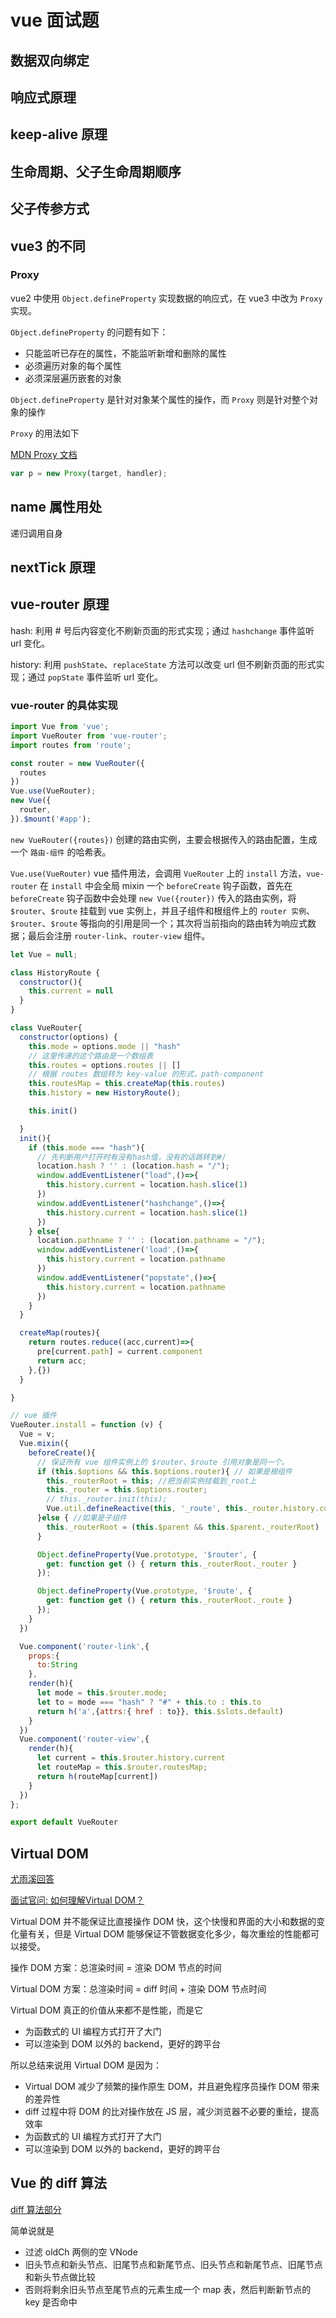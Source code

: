 # vue 面试题

## 数据双向绑定

## 响应式原理

## keep-alive 原理

## 生命周期、父子生命周期顺序

## 父子传参方式

## vue3 的不同

### Proxy

vue2 中使用 `Object.defineProperty` 实现数据的响应式，在 vue3 中改为 `Proxy` 实现。

`Object.defineProperty` 的问题有如下：

- 只能监听已存在的属性，不能监听新增和删除的属性
- 必须遍历对象的每个属性
- 必须深层遍历嵌套的对象

`Object.defineProperty` 是针对对象某个属性的操作，而 `Proxy` 则是针对整个对象的操作

`Proxy` 的用法如下

[MDN Proxy 文档](https://developer.mozilla.org/zh-CN/docs/Web/JavaScript/Reference/Global_Objects/Proxy)

```js
var p = new Proxy(target, handler);
```

## name 属性用处

递归调用自身

## nextTick 原理

## vue-router 原理

hash: 利用 # 号后内容变化不刷新页面的形式实现；通过 `hashchange` 事件监听 url 变化。

history: 利用 `pushState`、`replaceState` 方法可以改变 url 但不刷新页面的形式实现；通过 `popState` 事件监听 url 变化。

### vue-router 的具体实现

```js
import Vue from 'vue';
import VueRouter from 'vue-router';
import routes from 'route';

const router = new VueRouter({
  routes
})
Vue.use(VueRouter);
new Vue({
  router,
}).$mount('#app');
```

`new VueRouter({routes})` 创建的路由实例，主要会根据传入的路由配置，生成一个 `路由-组件` 的哈希表。

`Vue.use(VueRouter)` vue 插件用法，会调用 `VueRouter` 上的 `install` 方法，`vue-router` 在 `install` 中会全局 mixin 一个 `beforeCreate` 钩子函数，首先在 `beforeCreate` 钩子函数中会处理 `new Vue({router})` 传入的路由实例，将 `$router`、`$route` 挂载到 vue 实例上，并且子组件和根组件上的 `router 实例`、`$router`、`$route` 等指向的引用是同一个；其次将当前指向的路由转为响应式数据；最后会注册 `router-link`、`router-view` 组件。

```js
let Vue = null;

class HistoryRoute {
  constructor(){
    this.current = null
  }
}

class VueRouter{
  constructor(options) {
    this.mode = options.mode || "hash"
    // 这里传递的这个路由是一个数组表
    this.routes = options.routes || []
    // 根据 routes 数组转为 key-value 的形式，path-component
    this.routesMap = this.createMap(this.routes)
    this.history = new HistoryRoute();

    this.init()

  }
  init(){
    if (this.mode === "hash"){
      // 先判断用户打开时有没有hash值，没有的话跳转到#/
      location.hash ? '' : (location.hash = "/");
      window.addEventListener("load",()=>{
        this.history.current = location.hash.slice(1)
      })
      window.addEventListener("hashchange",()=>{
        this.history.current = location.hash.slice(1)
      })
    } else{
      location.pathname ? '' : (location.pathname = "/");
      window.addEventListener('load',()=>{
        this.history.current = location.pathname
      })
      window.addEventListener("popstate",()=>{
        this.history.current = location.pathname
      })
    }
  }

  createMap(routes){
    return routes.reduce((acc,current)=>{
      pre[current.path] = current.component
      return acc;
    },{})
  }

}

// vue 插件
VueRouter.install = function (v) {
  Vue = v;
  Vue.mixin({
    beforeCreate(){
      // 保证所有 vue 组件实例上的 $router、$route 引用对象是同一个。
      if (this.$options && this.$options.router){ // 如果是根组件
        this._routerRoot = this; //把当前实例挂载到_root上
        this._router = this.$options.router;
        // this._router.init(this);
        Vue.util.defineReactive(this, '_route', this._router.history.current)
      }else { //如果是子组件
        this._routerRoot = (this.$parent && this.$parent._routerRoot) || this;
      }

      Object.defineProperty(Vue.prototype, '$router', {
        get: function get () { return this._routerRoot._router }
      });

      Object.defineProperty(Vue.prototype, '$route', {
        get: function get () { return this._routerRoot._route }
      });
    }
  })

  Vue.component('router-link',{
    props:{
      to:String
    },
    render(h){
      let mode = this.$router.mode;
      let to = mode === "hash" ? "#" + this.to : this.to
      return h('a',{attrs:{ href : to}}, this.$slots.default)
    }
  })
  Vue.component('router-view',{
    render(h){
      let current = this.$router.history.current
      let routeMap = this.$router.routesMap;
      return h(routeMap[current])
    }
  })
};

export default VueRouter
```

## Virtual DOM

[尤雨溪回答](https://www.zhihu.com/question/31809713/answer/53544875)

[面试官问: 如何理解Virtual DOM？](https://juejin.cn/post/6844903921442422791?utm_source=gold_browser_extension#heading-0)

Virtual DOM 并不能保证比直接操作 DOM 快，这个快慢和界面的大小和数据的变化量有关，但是 Virtual DOM 能够保证不管数据变化多少，每次重绘的性能都可以接受。

操作 DOM 方案：总渲染时间 = 渲染 DOM 节点的时间

Virtual DOM 方案：总渲染时间 = diff 时间 + 渲染 DOM 节点时间

Virtual DOM 真正的价值从来都不是性能，而是它

- 为函数式的 UI 编程方式打开了大门
- 可以渲染到 DOM 以外的 backend，更好的跨平台

所以总结来说用 Virtual DOM 是因为：

- Virtual DOM 减少了频繁的操作原生 DOM，并且避免程序员操作 DOM 带来的差异性
- diff 过程中将 DOM 的比对操作放在 JS 层，减少浏览器不必要的重绘，提高效率
- 为函数式的 UI 编程方式打开了大门
- 可以渲染到 DOM 以外的 backend，更好的跨平台

## Vue 的 diff 算法

[diff 算法部分](https://github.com/theydy/notebook/issues/27)


简单说就是

- 过滤 oldCh 两侧的空 VNode
- 旧头节点和新头节点、旧尾节点和新尾节点、旧头节点和新尾节点、旧尾节点和新头节点做比较
- 否则将剩余旧头节点至尾节点的元素生成一个 map 表，然后判断新节点的 key 是否命中
